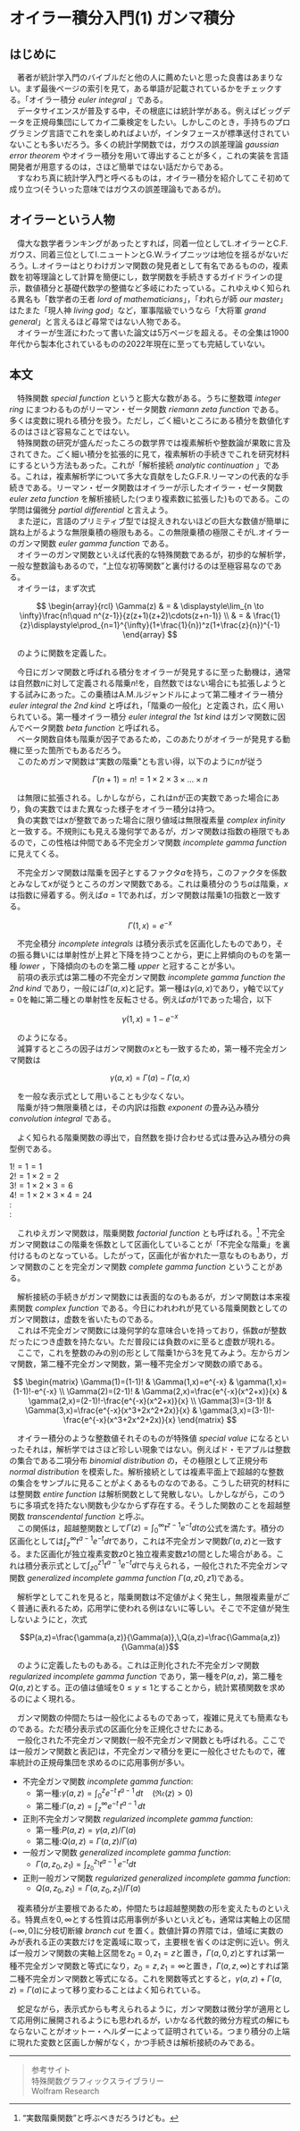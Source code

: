# オイラー積分入門(1) ガンマ積分

## はじめに
　著者が統計学入門のバイブルだと他の人に薦めたいと思った良書はあまりない。まず最後ページの索引を見て，ある単語が記載されているかをチェックする。「オイラー積分 *euler integral* 」である。  
　データサイエンスが普及する中，その根底には統計学がある。例えばビッグデータを正規母集団にしてカイ二乗検定をしたい。しかしこのとき，手持ちのプログラミング言語でこれを楽しめればよいが，インタフェースが標準送付されていないことも多いだろう。多くの統計学関数では，ガウスの誤差理論 *gaussian error theorem* やオイラー積分を用いて導出することが多く，これの実装を言語開発者が用意するのは，さほど簡単ではない話だからである。  
　すなわち真に統計学入門と呼べるものは，オイラー積分を紹介してこそ初めて成り立つ(そういった意味ではガウスの誤差理論もであるが)。  

## オイラーという人物

　偉大な数学者ランキングがあったとすれば，同着一位としてL.オイラーとC.F.ガウス、同着三位としてI.ニュートンとG.W.ライプニッツは地位を揺るがないだろう。L.オイラーはとりわけガンマ関数の発見者として有名であるものの，複素数を初等理論として計算を簡便にし，数学関数を手続きするガイドラインの提示，数値積分と基礎代数学の整備など多岐にわたっている。これゆえゆく知られる異名も「数学者の王者 *lord of mathematicians*」，「われらが師 *our master*」はたまた「現人神 *living god*」など，軍事階級でいうなら「大将軍 *grand general*」と言えるほど尋常ではない人物である。  
　オイラーが生涯にわたって書いた論文は5万ページを超える。その全集は1900年代から製本化されているものの2022年現在に至っても完結していない。

## 本文
　特殊関数 *special function* というと膨大な数がある。うちに整数環 *integer ring* にまつわるものがリーマン・ゼータ関数 *riemann zeta function* である。多くは変数に現れる積分を扱う。ただし，ごく細いところにある積分を数値化するのはさほど容易なことではない。  
　特殊関数の研究が盛んだったころの数学界では複素解析や整数論が果敢に言及されてきた。ごく細い積分を拡張的に見て，複素解析の手続きでこれを研究材料にするという方法もあった。これが「解析接続 *analytic continuation* 」である。これは，複素解析学について多大な貢献をしたG.F.R.リーマンの代表的な手続きである。リーマン・ゼータ関数はオイラーが示したオイラー・ゼータ関数 *euler zeta function* を解析接続した(つまり複素数に拡張した)ものである。この学問は偏微分 *partial differential* と言えよう。  
　また逆に，言語のプリミティブ型では捉えきれないほどの巨大な数値が簡単に跳ね上がるような無限乗積の極限もある。この無限乗積の極限こそがL.オイラーのガンマ関数 *euler gamma function* である。  
　オイラーのガンマ関数といえば代表的な特殊関数であるが，初歩的な解析学，一般な整数論もあるので，“上位な初等関数”と裏付けるのは至極容易なのである。  
　オイラーは，まず次式  

$$
\begin{array}{rcl}
\Gamma(z) & = & \displaystyle\lim_{n \to \infty}\frac{n!\quad n^{z-1}}{z(z+1)(z+2)\cdots(z+n-1)} \\
 & = & \frac{1}{z}\displaystyle\prod_{n=1}^{\infty}(1+\frac{1}{n})^z(1+\frac{z}{n})^{-1}
\end{array}
$$
  
　のように関数を定義した。  

　今日にガンマ関数と呼ばれる積分をオイラーが発見するに至った動機は，通常は自然数$n$に対して定義される階乗$n!$を，自然数ではない場合にも拡張しようとする試みにあった。この乗積はA.M.ルジャンドルによって第二種オイラー積分 *euler integral the 2nd kind* と呼ばれ，「階乗の一般化」と定義され，広く用いられている。第一種オイラー積分 *euler integral the 1st kind* はガンマ関数に因んでベータ関数 *beta function* と呼ばれる。  
　ベータ関数自体も階乗が因子であるため，このあたりがオイラーが発見する動機に至った箇所でもあるだろう。  
　このためガンマ関数は“実数の階乗”とも言い得，以下のように$n$が従う  

$$\Gamma(n+1)=n!={1}\times{2}\times{3}\times\ldots\times{n}$$

　は無限に拡張される。しかしながら，これはnが正の実数であった場合にあり，負の実数ではまた異なった様子をオイラー積分は持つ。  
　負の実数では$x$が整数であった場合に限り値域は無限複素量 *complex infinity* と一致する。不規則にも見える幾何学であるが，ガンマ関数は指数の極限でもあるので，この性格は仲間である不完全ガンマ関数 *incomplete gamma function* に見えてくる。  

　不完全ガンマ関数は階乗を因子とするファクタ$a$を持ち，このファクタを係数とみなして$x$が従うところのガンマ関数である。これは乗積分のうち$a$は階乗，$x$は指数に帰着する。例えば$a=1$であれば，ガンマ関数は階乗1の指数と一致する。  

$$\Gamma(1,x)=e^{-x}$$

　不完全積分 *incomplete integrals* は積分表示式を区画化したものであり，その振る舞いには単射性が上昇と下降を持つことから，更に上昇傾向のものを第一種 *lower* ，下降傾向のものを第二種 *upper* と冠することが多い。  
　前項の表示式は第二種の不完全ガンマ関数 *incomplete gamma function the 2nd kind* であり，一般には$\Gamma(a,x)$と記す。第一種は$\gamma(a,x)$であり，y軸で以て$y=0$を軸に第二種との単射性を反転させる。例えば$a$が1であった場合，以下  

$$\gamma(1,x)=1-e^{-x}$$

　のようになる。  
　減算するところの因子はガンマ関数の$x$とも一致するため，第一種不完全ガンマ関数は  

$$\gamma(a,x)=\Gamma(a)-\Gamma(a,x)$$

　を一般な表示式として用いることも少なくない。  
　階乗が持つ無限乗積とは，その内訳は指数 *exponent* の畳み込み積分 *convolution integral* である。  

　よく知られる階乗関数の導出で，自然数を掛け合わせる式は畳み込み積分の典型例である。  

$1!=1=1$  
$2!={1}\times{2}=2$  
$3!={1}\times{2}\times{3}=6$  
$4!={1}\times{2}\times{3}\times{4}=24$  
$:$  
$:$  

　これゆえガンマ関数は，階乗関数 *factorial function* とも呼ばれる。[^1] 不完全ガンマ関数はこの階乗を係数として区画化していることが「不完全な階乗」を裏付けるものとなっている。したがって，区画化が省かれた一意なものもあり，ガンマ関数のことを完全ガンマ関数 *complete gamma function* ということがある。  

　解析接続の手続きがガンマ関数には表面的なのもあるが，ガンマ関数は本来複素関数 *complex function* である。今日にわれわれが見ている階乗関数としてのガンマ関数は，虚数を省いたものである。  
　これは不完全ガンマ関数には幾何学的な意味合いを持っており，係数$a$が整数だったにつき虚数を持たない。ただ普段には負数の$x$に至ると虚数が現れる。  
　ここで，これを整数のみの別の形として階乗1から3を見てみよう。左からガンマ関数，第二種不完全ガンマ関数，第一種不完全ガンマ関数の順である。  

$$
\begin{matrix}
\Gamma(1)=(1-1)! & \Gamma(1,x)=e^{-x} & \gamma(1,x)=(1-1)!-e^{-x} \\
\Gamma(2)=(2-1)! & \Gamma(2,x)=\frac{e^{-x}(x^2+x)}{x} & \gamma(2,x)=(2-1)!-\frac{e^{-x}(x^2+x)}{x} \\
\Gamma(3)=(3-1)! & \Gamma(3,x)=\frac{e^{-x}(x^3+2x^2+2x)}{x}  & \gamma(3,x)=(3-1)!-\frac{e^{-x}(x^3+2x^2+2x)}{x}
\end{matrix}
$$

　オイラー積分のような整数値それそのものが特殊値 *special value* になるといったそれは，解析学ではさほど珍しい現象ではない。例えばド・モアブルは整数の集合である二項分布 *binomial distribution* の，その極限として正規分布 *normal distribution* を模索した。解析接続としては複素平面上で超越的な整数の集合をサンプルに見ることがよくあるものなのである。こうした研究的材料には整関数 *entire function* は解析関数として発散しない。しかしながら，このうちに多項式を持たない関数も少なからず存在する。そうした関数のことを超越整関数 *transcendental function* と呼ぶ。  
　この関係は，超越整関数として$\Gamma(z)=\int_{0}^{\infty}t^{z-1}e^{-t}dt$の公式を満たす。積分の区画化としては$\int_{z}^{\infty}t^{a-1}e^{-t}dt$であり，これは不完全ガンマ関数$\Gamma(a,z)$と一致する。また区画化が独立複素変数$z0$と独立複素変数$z1$の間とした場合がある。これは積分表示式として$\int_{z0}^{z1}t^{a-1}e^{-t}dt$で与えられる，一般化された不完全ガンマ関数 *generalized incomplete gamma function* $\Gamma(a,z0,z1)$である。  

　解析学としてこれを見ると，階乗関数は不定値がよく発生し，無限複素量がごく普通に表れるため，応用学に使われる例はないに等しい。そこで不定値が発生しないようにと，次式  

$$P(a,z)=\frac{\gamma(a,z)}{\Gamma(a)},\,Q(a,z)=\frac{\Gamma(a,z)}{\Gamma(a)}$$

　のように定義したものもある。これは正則化された不完全ガンマ関数 *regularized incomplete gamma function* であり，第一種を$P(a,z)$，第二種を$Q(a,z)$とする。正の値は値域を${0}\le{y}\le{1}$とすることから，統計累積関数を求めるのによく現れる。  

　ガンマ関数の仲間たちは一般化によるものであって，複雑に見えても簡素なものである。ただ積分表示式の区画化分を正規化させたにある。  
　一般化された不完全ガンマ関数(一般不完全ガンマ関数とも呼ばれる。ここでは一般ガンマ関数と表記)は，不完全ガンマ積分を更に一般化させたもので，確率統計の正規母集団を求めるのに応用事例が多い。  

* 不完全ガンマ関数 *incomplete gamma function*:
  * 第一種:$\gamma(a,z)=\int_0^z e^{-t}\, t^{a-1}\,dt \quad (\mathfrak{Re}(z)>0)$
  * 第二種:$\Gamma(a,z)=\int_z^\infty e^{-t}\, t^{a-1}\,dt$
* 正則不完全ガンマ関数 *regularized incomplete gamma function*:
  * 第一種:$P(a,z)=\gamma(a,z)/\Gamma(a)$
  * 第二種:$Q(a,z)=\Gamma(a,z)/\Gamma(a)$
* 一般ガンマ関数 *generalized incomplete gamma function*:
  * $\Gamma(a,z_0,z_1)=\int_{z_0}^{z_1}t^{a-1}\,e^{-t} dt$
* 正則一般ガンマ関数 *regularized generalized incomplete gamma function*:
  * $Q(a,z_0,z_1)=\Gamma(a,z_0,z_1)/\Gamma(a)$

　複素積分が主要根であるため，仲間たちは超越整関数の形を変えたものといえる。特異点を$0,\infty$とする性質は応用事例が多いといえども，通常は実軸上の区間$(-\infty,0]$に分枝切断線 *branch cut* を置く。数値計算の界隈では，値域に実数のみが表れる正の実数だけを定義域に取って，主要根を省くのは定例に近い。例えば一般ガンマ関数の実軸上区間を$z_0=0, z_1=z$と置き，$\Gamma(a, 0, z)$とすれば第一種不完全ガンマ関数と等式になり，$z_0=z, z_1=\infty$と置き，$\Gamma(a, z, \infty)$とすれば第二種不完全ガンマ関数と等式になる。これを関数等式とすると，$\gamma(a,z)+\Gamma(a,z)=\Gamma(a)$によって移り変わることはよく知られている。  

　蛇足ながら，表示式からも考えられるように，ガンマ関数は微分学が適用として応用例に展開されるようにも思われるが，いかなる代数的微分方程式の解にもならないことがオットー・ヘルダーによって証明されている。つまり積分の上端に現れた変数と区画しか解がなく，かつ手続きは解析接続のみである。  

---

> 参考サイト  
> 特殊関数グラフィックスライブラリー  
> Wolfram Research  

[^1]: “実数階乗関数”と呼ぶべきだろうけども。
